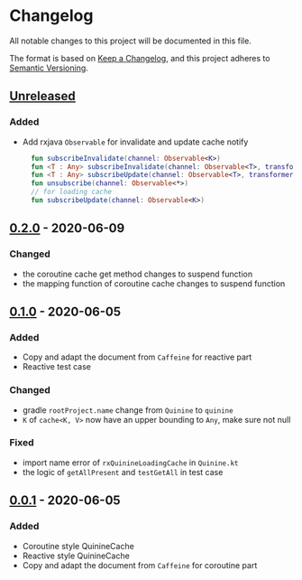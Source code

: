 # Changelog
All notable changes to this project will be documented in this file.

The format is based on [Keep a Changelog](https://keepachangelog.com/en/1.0.0/),
and this project adheres to [Semantic Versioning](https://semver.org/spec/v2.0.0.html).

## [Unreleased]
### Added
- Add rxjava `Observable` for invalidate and update cache notify
  ```kotlin
    fun subscribeInvalidate(channel: Observable<K>)
    fun <T : Any> subscribeInvalidate(channel: Observable<T>, transformer: (T) -> K)
    fun <T : Any> subscribeUpdate(channel: Observable<T>, transformer: (T) -> Pair<K, V>)
    fun unsubscribe(channel: Observable<*>)
    // for loading cache
    fun subscribeUpdate(channel: Observable<K>)
  ```

## [0.2.0] - 2020-06-09
### Changed
- the coroutine cache get method changes to suspend function 
- the mapping function of coroutine cache changes to suspend function

## [0.1.0] - 2020-06-05
### Added
- Copy and adapt the document from `Caffeine` for reactive part
- Reactive test case

### Changed
- gradle `rootProject.name` change from `Quinine` to `quinine`
- `K` of `cache<K, V>` now have an upper bounding to `Any`, make sure not null

### Fixed
- import name error of `rxQuinineLoadingCache` in `Quinine.kt`
- the logic of `getAllPresent` and `testGetAll` in test case

## [0.0.1] - 2020-06-05
### Added
- Coroutine style QuinineCache
- Reactive style QuinineCache
- Copy and adapt the document from `Caffeine` for coroutine part

[Unreleased]: https://github.com/Project5E/quinine/compare/v0.2.0...HEAD
[0.2.0]: https://github.com/Project5E/quinine/compare/v0.1.0...v0.2.0
[0.1.0]: https://github.com/Project5E/quinine/compare/v0.0.1...v0.1.0
[0.0.1]: https://github.com/Project5E/quinine/releases/tag/v0.0.1